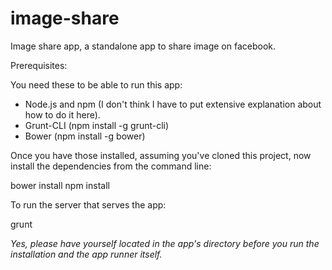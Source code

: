 image-share
===========

Image share app, a standalone app to share image on facebook.

Prerequisites:

You need these to be able to run this app:
<ul>
  <li>Node.js and npm (I don't think I have to put extensive explanation about how to do it here).</li>
  <li>Grunt-CLI (npm install -g grunt-cli)</li>
  <li>Bower (npm install -g bower)</li>
</ul>

Once you have those installed, assuming you've cloned this project, now install the dependencies from the command line:

  bower install
  npm install

To run the server that serves the app:

  grunt
  
<i>Yes, please have yourself located in the app's directory before you run the installation and the app runner itself.</i>